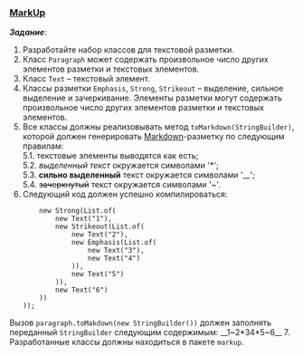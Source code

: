 ### [MarkUp](https://github.com/AlexeyShik/Programming-paradigms/tree/master/Term1/Markup/markup/src/markUp)
 ***Задание***:  
 1. Разработайте набор классов для текстовой разметки.  
 2. Класс ```Paragraph``` может содержать произвольное число других элементов разметки и текстовых элементов.  
 3. Класс ```Text``` – текстовый элемент.  
 4. Классы разметки ```Emphasis```, ```Strong```, ```Strikeout``` – выделение, сильное выделение и зачеркивание. Элементы разметки могут содержать произвольное число других элементов разметки и текстовых элементов.  
 5. Все классы должны реализовывать метод ```toMarkdown(StringBuilder)```, которой должен генерировать [Markdown](https://ru.wikipedia.org/wiki/Markdown)-разметку по следующим правилам:  
    5.1. текстовые элементы выводятся как есть;  
    5.2. *выделенный текст* окружается символами '\*';  
    5.3. __сильно выделенный__ текст окружается символами '\_\_';  
    5.4. ~~зачеркнутый~~ текст окружается символами '\~'.  
6. Следующий код должен успешно компилироваться:  
    ```Paragraph paragraph = new Paragraph(List.of(
        new Strong(List.of(
            new Text("1"),
            new Strikeout(List.of(
                new Text("2"),
                new Emphasis(List.of(
                    new Text("3"),
                    new Text("4")
                )),
                new Text("5")
            )),
            new Text("6")
        ))
    ));
 Вызов ```paragraph.toMakdown(new StringBuilder())``` должен заполнять переданный ```StringBuilder``` следующим содержимым:  \_\_1\~2\*34\*5\~6\_\_
 7. Разработанные классы должны находиться в пакете ```markup```.  
